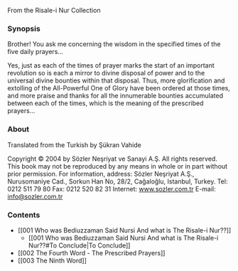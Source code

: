 From the Risale-i Nur Collection 
### Synopsis

Brother! You ask me concerning the wisdom in the specified times of the five daily prayers...

Yes, just as each of the times of prayer marks the start of an important revolution so is each a mirror to divine disposal of power and to the universal divine bounties within that disposal. Thus, more glorification and extolling of the All-Powerful One of Glory have been ordered at those times, and more praise and thanks for all the innumerable bounties accumulated between each of the times, which is the meaning of the prescribed prayers... 

### About 

Translated from the Turkish
by Şükran Vahide

Copyright © 2004 by Sözler Neşriyat ve Sanayi A.Ş. All rights reserved. This book may not be reproduced by any means in whole or in part without prior permission.
For information, address: Sözler Neşriyat A.Ş.,
Nurusomaniye Cad., Sorkun Han No, 28/2, Cağaloğlu,
Istanbul, Turkey.
Tel: 0212 511 79 80
Fax: 0212 520 82 31
Internet: www.sozler.com.tr
E-mail: info@sozler.com.tr

### Contents

- [[001 Who was Bediuzzaman Said Nursi And what is The Risale-i Nur⁇]]
	- [[001 Who was Bediuzzaman Said Nursi And what is The Risale-i Nur⁇#To Conclude|To Conclude]]
- [[002 The Fourth Word - The Prescribed Prayers]]
- [[003 The Ninth Word]]

